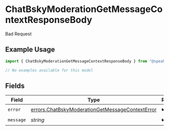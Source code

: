 # ChatBskyModerationGetMessageContextResponseBody

Bad Request

## Example Usage

```typescript
import { ChatBskyModerationGetMessageContextResponseBody } from "@speakeasy-api/bluesky/models/errors";

// No examples available for this model
```

## Fields

| Field                                                                                                              | Type                                                                                                               | Required                                                                                                           | Description                                                                                                        |
| ------------------------------------------------------------------------------------------------------------------ | ------------------------------------------------------------------------------------------------------------------ | ------------------------------------------------------------------------------------------------------------------ | ------------------------------------------------------------------------------------------------------------------ |
| `error`                                                                                                            | [errors.ChatBskyModerationGetMessageContextError](../../models/errors/chatbskymoderationgetmessagecontexterror.md) | :heavy_check_mark:                                                                                                 | N/A                                                                                                                |
| `message`                                                                                                          | *string*                                                                                                           | :heavy_check_mark:                                                                                                 | N/A                                                                                                                |